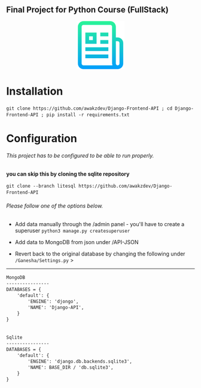 ## Final Project for Python Course (FullStack)

<p align="center">
  <img src="https://github.com/awakzdev/Django-Frontend-API/blob/master/image/logo.png">
</p>


# Installation 
`git clone https://github.com/awakzdev/Django-Frontend-API ; cd Django-Frontend-API ; pip install -r requirements.txt`


# Configuration

###### This project has to be configured to be able to run properly.

**you can skip this by cloning the sqlite repository**

`git clone --branch litesql https://github.com/awakzdev/Django-Frontend-API`

###### Please follow one of the options below.

- Add data manually through the /admin panel - you'll have to create a superuser `python3 manage.py createsuperuser`

- Add data to MongoDB from json under /API-JSON

- Revert back to the original database by changing the following under `/Ganesha/Settings.py` >
***

```
MongoDB
----------------
DATABASES = {
    'default': {
        'ENGINE': 'djongo',
        'NAME': 'Django-API',
    }
}


Sqlite
----------------
DATABASES = {
    'default': {
        'ENGINE': 'django.db.backends.sqlite3',
        'NAME': BASE_DIR / 'db.sqlite3',
    }
}
```

